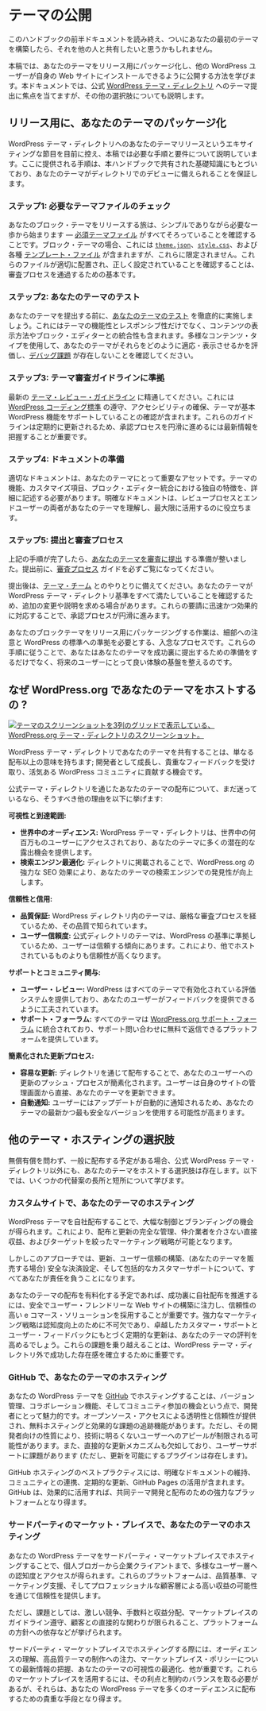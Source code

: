 <!-- 
# Publishing Themes
 -->

# テーマの公開

<!-- 
Once you have made it through the earlier documentation in this handbook and finally built your first theme, you may also want to share it with others.
 -->

このハンドブックの前半ドキュメントを読み終え、ついにあなたの最初のテーマを構築したら、それを他の人と共有したいと思うかもしれません。

<!-- 
In this article, you will learn how to package your theme for release and publish it for other WordPress users to install on their own websites. This documentation will focus on submitting themes to the official [WordPress Theme Directory](https://wordpress.org/themes/), but it will also cover some other options.
 -->

本稿では、あなたのテーマをリリース用にパッケージ化し、他の WordPress ユーザーが自身の Web サイトにインストールできるように公開する方法を学びます。本ドキュメントでは、公式 [WordPress テーマ・ディレクトリ](https://wordpress.org/themes/) へのテーマ提出に焦点を当てますが、その他の選択肢についても説明します。

<!-- 
## Packaging your theme for release
 -->

## リリース用に、あなたのテーマのパッケージ化

<!-- 
As you approach the exciting milestone of releasing your theme into the WordPress Theme Directory, this article will guide you through the necessary steps and requirements. The instructions provided here build upon the foundational knowledge shared in this handbook, ensuring your theme is ready for its debut in the directory.
 -->

WordPress テーマ・ディレクトリへのあなたのテーマリリースというエキサイティングな節目を目前に控え、本稿では必要な手順と要件について説明しています。ここに提供される手順は、本ハンドブックで共有された基礎知識にもとづいており、あなたのテーマがディレクトリでのデビューに備えられることを保証します。

<!-- 
### Step 1: Check for required theme files
 -->

### ステップ1: 必要なテーマファイルのチェック

<!-- 
The journey to releasing your block theme begins with a simple yet necessary step—verifying that you have all the [essential theme files](https://developer.wordpress.org/themes/core-concepts/theme-structure/). For a block theme, this includes, but is not limited to, the [`theme.json`](https://developer.wordpress.org/themes/core-concepts/global-settings-and-styles/), [`style.css`](https://developer.wordpress.org/themes/core-concepts/main-stylesheet/), and various [template files](https://developer.wordpress.org/themes/core-concepts/templates/). Ensuring these files are in place and correctly configured is fundamental to making it through the review process.
 -->

あなたのブロック・テーマをリリースする旅は、シンプルでありながら必要な一歩から始まります — [必須テーマファイル](https://developer.wordpress.org/themes/core-concepts/theme-structure/) がすべてそろっていることを確認することです。ブロック・テーマの場合、これには [`theme.json`](https://developer.wordpress.org/themes/core-concepts/global-settings-and-styles/)、[`style.css`](https://developer.wordpress.org/themes/core-concepts/main-stylesheet/)、および各種 [テンプレート・ファイル](https://developer.wordpress.org/themes/core-concepts/templates/) が含まれますが、これらに限定されません。これらのファイルが適切に配置され、正しく設定されていることを確認することは、審査プロセスを通過するための基本です。

<!-- 
### Step 2: Test your theme
 -->

### ステップ2: あなたのテーマのテスト

<!-- 
Before submitting your theme, make sure to thoroughly [test your theme](https://developer.wordpress.org/themes/advanced-topics/testing/). This includes not only the functionality and responsiveness of the theme but also its content presentation and block editor integration. Use diverse content types to assess how well your theme adapts and displays them, and ensure that there are no [debugging issues](https://developer.wordpress.org/themes/advanced-topics/debugging/).
 -->

あなたのテーマを提出する前に、[あなたのテーマのテスト](https://developer.wordpress.org/themes/advanced-topics/testing/) を徹底的に実施しましょう。これにはテーマの機能性とレスポンシブ性だけでなく、コンテンツの表示方法やブロック・エディターとの統合性も含まれます。多様なコンテンツ・タイプを使用して、あなたのテーマがそれらをどのように適応・表示させるかを評価し、[デバッグ課題](https://developer.wordpress.org/themes/advanced-topics/debugging/) が存在しないことを確認してください。

<!-- 
### Step 3: Follow the Theme Review Guidelines
 -->

### ステップ3: テーマ審査ガイドラインに準拠

<!-- 
Familiarize yourself with the latest [Theme Review Guidelines](https://make.wordpress.org/themes/handbook/review/required/). This includes adhering to [WordPress Coding Standards](https://developer.wordpress.org/coding-standards/wordpress-coding-standards/), ensuring accessibility, and verifying that the theme supports essential WordPress features. Regular updates to these guidelines mean that staying informed is key to a smooth approval process.
 -->

最新の [テーマ・レビュー・ガイドライン](https://make.wordpress.org/themes/handbook/review/required/) に精通してください。これには [WordPress コーディング標準](https://developer.wordpress.org/coding-standards/wordpress-coding-standards/) の遵守、アクセシビリティの確保、テーマが基本 WordPress 機能をサポートしていることの確認が含まれます。これらのガイドラインは定期的に更新されるため、承認プロセスを円滑に進めるには最新情報を把握することが重要です。

<!-- 
### Step 4: Prepare documentation
 -->

### ステップ4: ドキュメントの準備

<!-- 
Proper documentation is a significant asset to your theme. It should detail the theme’s features, customization options, and any unique aspects of its block editor integration. Clear documentation aids both the review process and the end-users in understanding and making the most of your theme.
 -->

適切なドキュメントは、あなたのテーマにとって重要なアセットです。テーマの機能、カスタマイズ項目、ブロック・エディター統合における独自の特徴を、詳細に記述する必要があります。明確なドキュメントは、レビュープロセスとエンドユーザーの両者があなたのテーマを理解し、最大限に活用するのに役立ちます。

<!-- 
### Step 5: Submission and review process
 -->

### ステップ5: 提出と審査プロセス

<!-- 
With the above steps completed, you are ready to [submit your theme for review](https://wordpress.org/themes/upload/). Before submission, make sure you read through the [Review Process](https://make.wordpress.org/themes/handbook/review/) guide.
 -->

上記の手順が完了したら、[あなたのテーマを審査に提出](https://wordpress.org/themes/upload/) する準備が整いました。提出前に、[審査プロセス](https://make.wordpress.org/themes/handbook/review/) ガイドを必ずご覧になってください。

<!-- 
Upon submission, be prepared for interactions with the [Themes Team](https://make.wordpress.org/themes/handbook/about/). They may request additional changes or clarifications to ensure your theme meets all the WordPress Theme Directory standards. Responding promptly and effectively to these requests will facilitate a smoother approval process.
 -->

提出後は、[テーマ・チーム](https://make.wordpress.org/themes/handbook/about/) とのやりとりに備えてください。あなたのテーマが WordPress テーマ・ディレクトリ基準をすべて満たしていることを確認するため、追加の変更や説明を求める場合があります。これらの要請に迅速かつ効果的に対応することで、承認プロセスが円滑に進みます。

<!-- 
Packaging your block theme for release is a meticulous process that requires attention to detail and adherence to WordPress standards. By following these steps, you not only prepare your theme for a successful submission but also set the stage for a positive experience for its future users.
 -->

あなたのブロックテーマをリリース用にパッケージングする作業は、細部への注意と WordPress の標準への準拠を必要とする、入念なプロセスです。これらの手順に従うことで、あなたはあなたのテーマを成功裏に提出するための準備をするだけでなく、将来のユーザーにとって良い体験の基盤を整えるのです。

<!-- 
## Why host your theme on WordPress.org?
 -->

## なぜ WordPress.org であなたのテーマをホストするの ?

<!-- 
[![Screenshot of the WordPress.org Theme Directory, showing a three-column grid of theme screenshots.](https://i0.wp.com/developer.wordpress.org/files/2024/01/theme-directory-block-themes.webp?resize=2048%2C1270&ssl=1)](https://i0.wp.com/developer.wordpress.org/files/2024/01/theme-directory-block-themes.webp?ssl=1)
 -->

[![テーマのスクリーンショットを3列のグリッドで表示している、WordPress.org テーマ・ディレクトリのスクリーンショット。](https://i0.wp.com/developer.wordpress.org/files/2024/01/theme-directory-block-themes.webp?resize=2048%2C1270&ssl=1)](https://i0.wp.com/developer.wordpress.org/files/2024/01/theme-directory-block-themes.webp?ssl=1)

<!-- 
Sharing your theme on the WordPress Theme Directory is more than just distribution; it is an opportunity to grow as a developer, receive valuable feedback, and contribute to the vibrant WordPress community.
 -->

WordPress テーマ・ディレクトリであなたのテーマを共有することは、単なる配布以上の意味を持ちます; 開発者として成長し、貴重なフィードバックを受け取り、活気ある WordPress コミュニティに貢献する機会です。

<!-- 
If you’re still unsure about distributing your theme through the official Theme Directory, here are some other reasons to do so:
 -->

公式テーマ・ディレクトリを通じたあなたのテーマの配布について、まだ迷っているなら、そうすべき他の理由を以下に挙げます:

<!-- 
**Visibility and reach:**
 -->

**可視性と到達範囲:**

<!-- 
*   **Global Audience:** The WordPress Theme Directory is accessed by millions of users worldwide, providing a lot of potential exposure for your theme.
*   **Search Engine Optimization:** Being listed in the directory enhances your theme’s findability via search engines, thanks to WordPress.org’s strong SEO.
 -->

*   **世界中のオーディエンス:** WordPress テーマ・ディレクトリは、世界中の何百万ものユーザーにアクセスされており、あなたのテーマに多くの潜在的な露出機会を提供します。
*   **検索エンジン最適化:** ディレクトリに掲載されることで、WordPress.org の強力な SEO 効果により、あなたのテーマの検索エンジンでの発見性が向上します。

<!-- 
**Trust and credibility:**
 -->

**信頼性と信用:**

<!-- 
*   **Quality assurance:** Themes in the WordPress directory are known for their quality, having passed a thorough review process.
*   **User trust:** Users tend to trust themes from the official directory, as they adhere to WordPress standards. This gives them more credibility than those hosted elsewhere.
 -->

*   **品質保証:** WordPress ディレクトリ内のテーマは、厳格な審査プロセスを経ているため、その品質で知られています。
*   **ユーザー信頼度:** 公式ディレクトリのテーマは、WordPress の基準に準拠しているため、ユーザーは信頼する傾向にあります。これにより、他でホストされているものよりも信頼性が高くなります。

<!-- 
**Support and community engagement:**
 -->

**サポートとコミュニティ関与:**

<!-- 
*   **User reviews:** WordPress provides a ratings system that is enabled for all themes, allowing your users to give you feedback.
*   **Support forums:** All themes are integrated into the [WordPress.org support forums](https://wordpress.org/support/forums/), giving you a free platform to reply to support queries.
 -->

*   **ユーザー・レビュー:** WordPress はすべてのテーマで有効化されている評価システムを提供しており、あなたのユーザーがフィードバックを提供できるように工夫されています。
*   **サポート・フォーラム:** すべてのテーマは [WordPress.org サポート・フォーラム](https://wordpress.org/support/forums/) に統合されており、サポート問い合わせに無料で返信できるプラットフォームを提供しています。

<!-- 
**Simplified update process:**
 -->

**簡素化された更新プロセス:**

<!-- 
*   **Easy updates:** Distributing through the directory simplifies the process of pushing updates to your users. They will be able to update your theme directly from their site’s admin.
*   **Automatic notifications:** Users are automatically notified about updates, increasing the likelihood of them using the latest, most secure version of your theme.
 -->

*   **容易な更新:** ディレクトリを通じて配布することで、あなたのユーザーへの更新のプッシュ・プロセスが簡素化されます。ユーザーは自身のサイトの管理画面から直接、あなたのテーマを更新できます。
*   **自動通知:** ユーザーにはアップデートが自動的に通知されるため、あなたのテーマの最新かつ最も安全なバージョンを使用する可能性が高まります。

<!-- 
## Other theme hosting options
 -->

## 他のテーマ・ホスティングの選択肢

<!-- 
The official WordPress Theme Directory is not the only option for hosting your theme if you plan to distribute it to the public, whether for free or at cost. Below, you’ll learn about a few of the advantages and disadvantages of some alternatives.
 -->

無償有償を問わず、一般に配布する予定がある場合、公式 WordPress テーマ・ディレクトリ以外にも、あなたのテーマをホストする選択肢は存在します。以下では、いくつかの代替案の長所と短所について学びます。

<!-- 
### Hosting your theme on a custom website
 -->

### カスタムサイトで、あなたのテーマのホスティング

<!-- 
Self-distributing a WordPress theme offers significant control and branding opportunities. It allows for complete management over distribution and updates, direct revenue without intermediaries, and targeted marketing strategies. 
 -->

WordPress テーマを自社配布することで、大幅な制御とブランディングの機会が得られます。これにより、配布と更新の完全な管理、仲介業者を介さない直接収益、およびターゲットを絞ったマーケティング戦略が可能となります。

<!-- 
But this approach means you have full responsibility for updates, user trust building, secure payment setups (if selling your theme), and comprehensive customer support.
 -->

しかしこのアプローチでは、更新、ユーザー信頼の構築、(あなたのテーマを販売する場合) 安全な決済設定、そして包括的なカスタマーサポートについて、すべてあなたが責任を負うことになります。

<!-- 
To successfully self-distribute, focus on creating a secure, user-friendly website, and employ reliable e-commerce solutions if you plan to charge for distribution of your theme. A strong marketing strategy is essential for visibility, while exceptional customer support and regular updates based on user feedback will enhance your theme’s reputation. Navigating these challenges is important to create a successful presence outside the WordPress Theme Directory.
 -->

あなたのテーマの配布を有料化する予定であれば、成功裏に自社配布を推進するには、安全でユーザー・フレンドリーな Web サイトの構築に注力し、信頼性の高い e コマース・ソリューションを採用することが重要です。強力なマーケティング戦略は認知度向上のために不可欠であり、卓越したカスタマー・サポートとユーザー・フィードバックにもとづく定期的な更新は、あなたのテーマの評判を高めるでしょう。これらの課題を乗り越えることは、WordPress テーマ・ディレクトリ外で成功した存在感を確立するために重要です。

<!-- 
### Hosting your theme on GitHub
 -->

### GitHub で、あなたのテーマのホスティング

<!-- 
Hosting your WordPress theme on [GitHub](https://github.com/) appeals to developers for its version control, collaboration features, and community engagement opportunities. It offers transparency and trust through open-source access, along with free hosting and effective issue tracking. Its developer-centric nature can limit exposure to non-technical audiences. It also lacks a direct update mechanism, posing challenges in user support (though, there are plugins that make updates possible).
 -->

あなたの WordPress テーマを [GitHub](https://github.com/) でホスティングすることは、バージョン管理、コラボレーション機能、そしてコミュニティ参加の機会という点で、開発者にとって魅力的です。オープンソース・アクセスによる透明性と信頼性が提供され、無料ホスティングと効果的な課題の追跡機能があります。ただし、その開発者向けの性質により、技術に明るくないユーザーへのアピールが制限される可能性があります。また、直接的な更新メカニズムも欠如しており、ユーザーサポートに課題があります (ただし、更新を可能にするプラグインは存在します)。

<!-- 
Best practices for GitHub hosting include maintaining clear documentation, engaging with the community, regular updates, and leveraging GitHub Pages. GitHub can be a powerful platform for collaborative theme development and distribution when used effectively.
 -->

GitHub ホスティングのベストプラクティスには、明確なドキュメントの維持、コミュニティとの連携、定期的な更新、GitHub Pages の活用が含まれます。GitHub は、効果的に活用すれば、共同テーマ開発と配布のための強力なプラットフォームとなり得ます。

<!-- 
### Hosting your theme on third-party marketplaces
 -->

### サードパーティのマーケット・プレイスで、あなたのテーマのホスティング

<!-- 
Hosting your WordPress theme on third-party marketplaces provides visibility and access to a diverse user base, from individual bloggers to enterprise clients. These platforms offer credibility through quality standards, marketing support, and potential for high financial returns due to their professional clientele.
 -->

あなたの WordPress テーマをサードパーティ・マーケットプレイスでホスティングすることで、個人ブロガーから企業クライアントまで、多様なユーザー層への認知度とアクセスが得られます。これらのプラットフォームは、品質基準、マーケティング支援、そしてプロフェッショナルな顧客層による高い収益の可能性を通じて信頼性を提供します。

<!-- 
However, challenges include intense competition, fees and revenue sharing, adherence to marketplace guidelines, limited direct customer interaction, and dependence on the platform’s policies.
 -->

ただし、課題としては、激しい競争、手数料と収益分配、マーケットプレイスのガイドライン遵守、顧客との直接的な関わりが限られること、プラットフォームの方針への依存などが挙げられます。

<!-- 
When hosting on third-party marketplaces, it is important to understand the audience, focus on creating high-quality theme, stay informed about marketplace policies, optimize your theme for visibility, and more. While navigating these marketplaces requires balancing their benefits and constraints, they can be a valuable avenue for distributing your WordPress theme to a large audience.
 -->

サードパーティ・マーケットプレイスでホスティングする際には、オーディエンスの理解、高品質テーマの制作への注力、マーケットプレイス・ポリシーについての最新情報の把握、あなたのテーマの可視性の最適化、他が重要です。これらのマーケットプレイスを活用するには、その利点と制約のバランスを取る必要があるが、それらは、あなたの WordPress テーマを多くのオーディエンスに配布するための貴重な手段となり得ます。